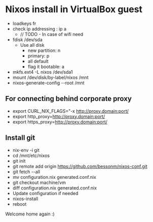 # Nixos install in VirtualBox guest

* loadkeys fr
* check ip addressing : ip a
  * // TODO - In case of wifi need
* fdisk /dev/sda
  * Use all disk
    * new partition: n
    * primary: p
    * all default
    * flag it bootable: a
* mkfs.ext4 -L nixos /dev/sda1
* mount /dev/disk/by-label/nixos /mnt
* nixos-generate-config --root /mnt

## For connecting behind corporate proxy
* export CURL_NIX_FLAGS="-x http://proxy.domain:port/
* export http_proxy=http://proxy.domain:port/
* export https_proxy=http://proxy.domain:port/

## Install git
* nix-env -i git
* cd /mnt/etc/nixos
* git init
* git remote add origin https://github.com/bessonm/nixos-conf.git
* git fetch --all
* mv configuration.nix generated.conf.nix
* git checkout machine/vm
* diff configuration.nix generated.conf.nix
* Update configuration if needed
* nixos-install
* reboot

Welcome home again :)
